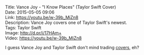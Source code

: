 Title: Vance Joy - "I Know Places" (Taylor Swift Cover)  
Date: 2015-05-05 09:06  
Link: https://youtu.be/w-39b_MiZn8  
Description: Vance Joy covers one of Taylor Swift's newest.  
Tags: Taylor Swift  
Image: http://d.pr/i/17HAm+  
Video: https://youtu.be/w-39b_MiZn8  

I guess Vance Joy and Taylor Swift don't mind trading [covers][youtube], eh?

[youtube]: https://youtu.be/w-39b_MiZn8 "Vance Joy - 'I Know Places' [Taylor Swift Cover]"